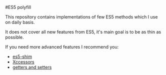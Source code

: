 #ES5 polyfill

This repository contains implementations of few ES5 methods which I use on daily basis.

It does not cover all new features from ES5, it's main goal is to be as thin as possible.

If you need more advanced features I recommend you:

* [es5-shim](http://github.com/kriskowal/es5-shim/)
* [Xccessors](http://purl.eligrey.com/github/Xccessors)
* [getters and setters](http://blogs.msdn.com/b/ie/archive/2010/09/07/transitioning-existing-code-to-the-es5-getter-setter-apis.aspx)
